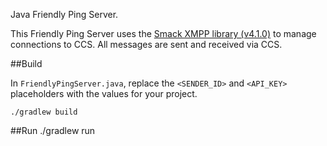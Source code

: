 Java Friendly Ping Server.

This Friendly Ping Server uses the [Smack XMPP library (v4.1.0)][1] to manage connections to CCS. All
messages are sent and received via CCS.

##Build

In `FriendlyPingServer.java`, replace the `<SENDER_ID>` and `<API_KEY>` placeholders with the values
for your project.

	./gradlew build
 

##Run
	./gradlew run

[1]: https://community.igniterealtime.org/blogs/ignite/2015/03/29/smack-410-released